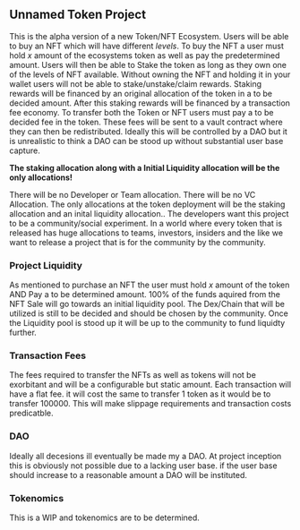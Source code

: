 ## Unnamed Token Project

This is the alpha version of a new Token/NFT Ecosystem. Users will be able to buy an NFT which will have different *levels*. To buy the NFT a user must hold *x* amount of the ecosystems token as well as pay the predetermined amount.  Users will then be able to Stake the token as long as they own one of the levels of NFT available.  Without owning the NFT and holding it in your wallet users will not be able to stake/unstake/claim rewards.  Staking rewards will be financed by an original allocation of the token in a to be decided amount.  After this staking rewards will be financed by a transaction fee economy.  To transfer both the Token or NFT users must pay a to be decided fee in the token. These fees will be sent to a vault contract where they can then be redistributed.  Ideally this will be controlled by a DAO but it is unrealistic to think a DAO can be stood up without substantial user base capture.

**The staking allocation along with a Initial Liquidity allocation will be the only allocations!**

There will be no Developer or Team allocation.  There will be no VC Allocation. The only allocations at the token deployment will be the staking allocation and an inital liquidity allocation..  The developers want this project to be a community/social experiment.  In a world where every token that is released has huge allocations to teams, investors, insiders and the like we want to release a project that is for the community by the community.

### Project Liquidity

As mentioned to purchase an NFT the user must hold *x* amount of the token AND Pay a to be determined amount.  100% of the funds aquired from the NFT Sale will go towards an initial liquidity pool. The Dex/Chain that will be utilized is still to be decided and should be chosen by the community.  Once the Liquidity pool is stood up it will be up to the community to fund liquidty further.  

### Transaction Fees

The fees required to transfer the NFTs as well as tokens will not be exorbitant and will be a configurable but static amount.  Each transaction will have a flat fee.  it will cost the same to transfer 1 token as it would be to transfer 100000.  This will make slippage requirements and transaction costs predicatble. 

### DAO

Ideally all decesions ill eventually be made my a DAO.  At project inception this is obviously not possible due to a lacking user base.  if the user base should increase to a reasonable amount a DAO will be instituted. 

### Tokenomics

This is a WIP and tokenomics are to be determined.